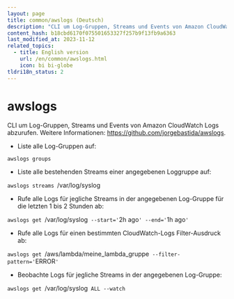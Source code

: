 ```yaml
---
layout: page
title: common/awslogs (Deutsch)
description: "CLI um Log-Gruppen, Streams und Events von Amazon CloudWatch Logs abzurufen."
content_hash: b18cbd6170f075501653327f257b9f13fb9a6363
last_modified_at: 2023-11-12
related_topics:
  - title: English version
    url: /en/common/awslogs.html
    icon: bi bi-globe
tldri18n_status: 2
---
```

# awslogs

CLI um Log-Gruppen, Streams und Events von Amazon CloudWatch Logs abzurufen.
Weitere Informationen: <https://github.com/jorgebastida/awslogs>.

- Liste alle Log-Gruppen auf:

`awslogs groups`

- Liste alle bestehenden Streams einer angegebenen Loggruppe auf:

`awslogs streams `<span class="tldr-var badge badge-pill bg-dark-lm bg-white-dm text-white-lm text-dark-dm font-weight-bold">/var/log/syslog</span>

- Rufe alle Logs für jegliche Streams in der angegebenen Log-Gruppe für die letzten 1 bis 2 Stunden ab:

`awslogs get `<span class="tldr-var badge badge-pill bg-dark-lm bg-white-dm text-white-lm text-dark-dm font-weight-bold">/var/log/syslog</span>` --start='`<span class="tldr-var badge badge-pill bg-dark-lm bg-white-dm text-white-lm text-dark-dm font-weight-bold">2h ago</span>`' --end='`<span class="tldr-var badge badge-pill bg-dark-lm bg-white-dm text-white-lm text-dark-dm font-weight-bold">1h ago</span>`'`

- Rufe alle Logs für einen bestimmten CloudWatch-Logs Filter-Ausdruck ab:

`awslogs get `<span class="tldr-var badge badge-pill bg-dark-lm bg-white-dm text-white-lm text-dark-dm font-weight-bold">/aws/lambda/meine_lambda_gruppe</span>` --filter-pattern='`<span class="tldr-var badge badge-pill bg-dark-lm bg-white-dm text-white-lm text-dark-dm font-weight-bold">ERROR</span>`'`

- Beobachte Logs für jegliche Streams in der angegebenen Log-Gruppe:

`awslogs get `<span class="tldr-var badge badge-pill bg-dark-lm bg-white-dm text-white-lm text-dark-dm font-weight-bold">/var/log/syslog</span>` ALL --watch`
